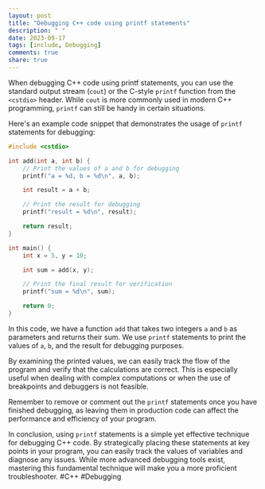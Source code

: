 ```yaml
---
layout: post
title: "Debugging C++ code using printf statements"
description: " "
date: 2023-09-17
tags: [include, Debugging]
comments: true
share: true
---
```


When debugging C++ code using printf statements, you can use the standard output stream (`cout`) or the C-style `printf` function from the `<cstdio>` header. While `cout` is more commonly used in modern C++ programming, `printf` can still be handy in certain situations.

Here's an example code snippet that demonstrates the usage of `printf` statements for debugging:

```cpp
#include <cstdio>

int add(int a, int b) {
    // Print the values of a and b for debugging
    printf("a = %d, b = %d\n", a, b);

    int result = a + b;

    // Print the result for debugging
    printf("result = %d\n", result);

    return result;
}

int main() {
    int x = 5, y = 10;

    int sum = add(x, y);

    // Print the final result for verification
    printf("sum = %d\n", sum);

    return 0;
}
```

In this code, we have a function `add` that takes two integers `a` and `b` as parameters and returns their sum. We use `printf` statements to print the values of `a`, `b`, and the result for debugging purposes.

By examining the printed values, we can easily track the flow of the program and verify that the calculations are correct. This is especially useful when dealing with complex computations or when the use of breakpoints and debuggers is not feasible.

Remember to remove or comment out the `printf` statements once you have finished debugging, as leaving them in production code can affect the performance and efficiency of your program.

In conclusion, using `printf` statements is a simple yet effective technique for debugging C++ code. By strategically placing these statements at key points in your program, you can easily track the values of variables and diagnose any issues. While more advanced debugging tools exist, mastering this fundamental technique will make you a more proficient troubleshooter. #C++ #Debugging
